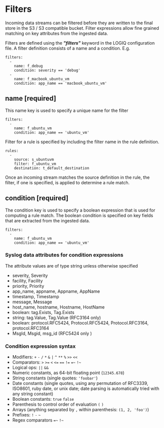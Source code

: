 # Filters

Incoming data streams can be filtered before they are written to the final store in the S3 / S3 compatible bucket. Filter expressions allow fine grained matching on key attributes from the ingested data.

Filters are defined using the _**"filters"**_ keyword in the LOGIQ configuration file. A filter definition consists of a name and a condition. E.g.

```
filters:
  -
    name: f_debug
    condition: severity == 'debug'
  -
    name: f_macbook_ubuntu_vm
    condition: app_name == 'macbook_ubuntu_vm'
```

## name \[required]

This name key is used to specify a unique name for the filter

```
filters:
  -
    name: f_ubuntu_vm
    condition: app_name == 'ubuntu_vm'
```

Filter for a rule is specified by including the filter name in the rule definition.

```
rules:
  -
    source: s_ubuntuvm
    filter: f_ubuntu_vm
    destination: t_default_destination
```

Once an incoming stream matches the source definition in the rule, the filter, if one is specified, is applied to determine a rule match.

## condition \[required]

The condition key is used to specify a boolean expression that is used for computing a rule match. The boolean condition is specified on key fields that are extracted from the ingested data.

```
filters:
  -
    name: f_ubuntu_vm
    condition: app_name == 'ubuntu_vm'
```

### Syslog data attributes for condition expressions

The attribute values are of type string unless otherwise specified

* severity, Severity
* facility, Facility
* priority, Priority
* app\_name, appname, Appname, AppName
* timestamp, Timestamp
* message, Message
* host\_name, hostname, Hostname, HostName
* boolean: tag.Exists, Tag.Exists
* string: tag.Value, Tag.Value (RFC3164 only)
* boolean: protocol.RFC5424, Protocol.RFC5424, Protocol.RFC3164, protocol.RFC3164
* MsgId, Msgid, msg\_id (RFC5424 only )

### Condition expression syntax

* Modifiers: `+` `-` `/` `*` `&` `|` `^` `**` `%` `>>` `<<`
* Comparators: `>` `>=` `<` `<=` `==` `!=` `=~` `!~`
* Logical ops: `||` `&&`
* Numeric constants, as 64-bit floating point (`12345.678`)
* String constants (single quotes: `'foobar'`)
* Date constants (single quotes, using any permutation of RFC3339, ISO8601, ruby date, or unix date; date parsing is automatically tried with any string constant)
* Boolean constants: `true` `false`
* Parenthesis to control order of evaluation `(` `)`
* Arrays (anything separated by `,` within parenthesis: `(1, 2, 'foo')`)
* Prefixes: `!` `-` `~`
* Regex comparators `=~` `!~`

